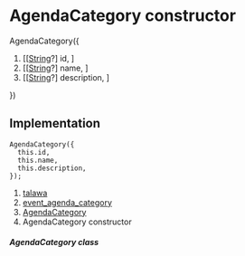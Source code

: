 
<div>

# AgendaCategory constructor

</div>


AgendaCategory({

1.  [[[String](https://api.flutter.dev/flutter/dart-core/String-class.md)?]
    id, ]
2.  [[[String](https://api.flutter.dev/flutter/dart-core/String-class.html)?]
    name, ]
3.  [[[String](https://api.flutter.dev/flutter/dart-core/String-class.html)?]
    description, ]

})



## Implementation

``` language-dart
AgendaCategory({
  this.id,
  this.name,
  this.description,
});
```







1.  [talawa](../../index.md)
2.  [event_agenda_category](../../models_events_event_agenda_category/)
3.  [AgendaCategory](../../models_events_event_agenda_category/AgendaCategory-class.md)
4.  AgendaCategory constructor

##### AgendaCategory class







